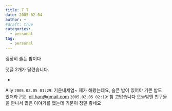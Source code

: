 ```yaml
---
title: T_T
date: 2005-02-04
author: ~
#draft: true
categories:
  - personal
tag:
  - personal
---
```




굉장히
슬픈
밤이다


 댓글  2개가 달렸습니다.

- 
 Ally `2005.02.05 01:29`: 
기운내세염~
제가 해봤는데요, 
슬픈 밤이 있어야 기쁜 밤도 있더라구요.
 pil.han@gmail.com `2005.02.05 02:19`: 
참 고맙습니다 오늘밤엔 친구들을 만나서 많은 이야기를 했는데 기분이 정말 좋네요




